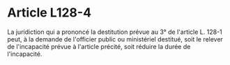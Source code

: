 # Article L128-4

La juridiction qui a prononcé la destitution prévue au 3° de l'article L. 128-1 peut, à la demande de l'officier public ou ministériel destitué, soit le relever de l'incapacité prévue à l'article précité, soit réduire la durée de l'incapacité.